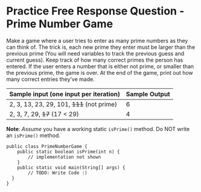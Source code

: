 # Practice Free Response Question - Prime Number Game

Make a game where a user tries to enter as many prime numbers as they can think of. The trick is, each new prime they enter must be larger than the previous prime (You will need variables to track the previous guess and current guess). Keep track of how many correct primes the person has entered. If the user enters a number that is either not prime, or smaller than the previous prime, the game is over. At the end of the game, print out how many correct entries they’ve made. 

| Sample input (one input per iteration)     | Sample Output |
| ------------------------------------------ | ------------- |
| 2, 3, 13, 23, 29, 101, ~~111~~ (not prime) | 6             |
| 2, 3, 7, 29, ~~17~~ (17 < 29)              | 4             |


**Note**: *Assume* you have a working static `isPrime()` method. Do NOT write an `isPrime()` method.
```
public class PrimeNumberGame {
    public static boolean isPrime(int n) {
        // implementation not shown
    }
    public static void main(String[] args) {
        // TODO: Write Code :)
  }
}
```
